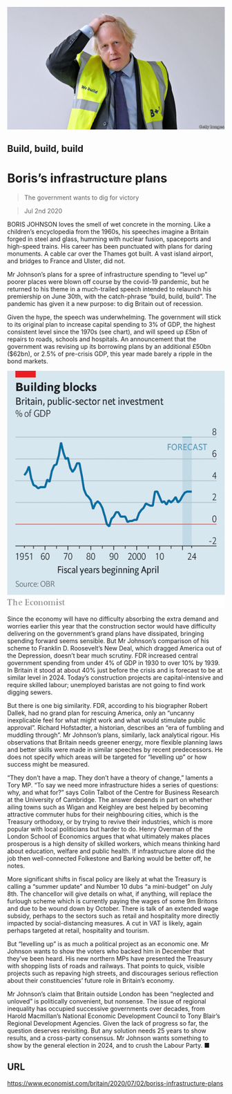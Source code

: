 ![](./images/20200704_BRP501.jpg)

## Build, build, build

# Boris’s infrastructure plans

> The government wants to dig for victory

> Jul 2nd 2020

BORIS JOHNSON loves the smell of wet concrete in the morning. Like a children’s encyclopedia from the 1960s, his speeches imagine a Britain forged in steel and glass, humming with nuclear fusion, spaceports and high-speed trains. His career has been punctuated with plans for daring monuments. A cable car over the Thames got built. A vast island airport, and bridges to France and Ulster, did not.

Mr Johnson’s plans for a spree of infrastructure spending to “level up” poorer places were blown off course by the covid-19 pandemic, but he returned to his theme in a much-trailed speech intended to relaunch his premiership on June 30th, with the catch-phrase “build, build, build”. The pandemic has given it a new purpose: to dig Britain out of recession.

Given the hype, the speech was underwhelming. The government will stick to its original plan to increase capital spending to 3% of GDP, the highest consistent level since the 1970s (see chart), and will speed up £5bn of repairs to roads, schools and hospitals. An announcement that the government was revising up its borrowing plans by an additional £50bn ($62bn), or 2.5% of pre-crisis GDP, this year made barely a ripple in the bond markets.

![](./images/20200704_BRC289_0.png)

Since the economy will have no difficulty absorbing the extra demand and worries earlier this year that the construction sector would have difficulty delivering on the government’s grand plans have dissipated, bringing spending forward seems sensible. But Mr Johnson’s comparison of his scheme to Franklin D. Roosevelt’s New Deal, which dragged America out of the Depression, doesn’t bear much scrutiny. FDR increased central government spending from under 4% of GDP in 1930 to over 10% by 1939. In Britain it stood at about 40% just before the crisis and is forecast to be at similar level in 2024. Today’s construction projects are capital-intensive and require skilled labour; unemployed baristas are not going to find work digging sewers.

But there is one big similarity. FDR, according to his biographer Robert Dallek, had no grand plan for rescuing America, only an “uncanny inexplicable feel for what might work and what would stimulate public approval”. Richard Hofstadter, a historian, describes an “era of fumbling and muddling through”. Mr Johnson’s plans, similarly, lack analytical rigour. His observations that Britain needs greener energy, more flexible planning laws and better skills were made in similar speeches by recent predecessors. He does not specify which areas will be targeted for “levelling up” or how success might be measured.

“They don’t have a map. They don’t have a theory of change,” laments a Tory MP. “To say we need more infrastructure hides a series of questions: why, and what for?” says Colin Talbot of the Centre for Business Research at the University of Cambridge. The answer depends in part on whether ailing towns such as Wigan and Keighley are best helped by becoming attractive commuter hubs for their neighbouring cities, which is the Treasury orthodoxy, or by trying to revive their industries, which is more popular with local politicians but harder to do. Henry Overman of the London School of Economics argues that what ultimately makes places prosperous is a high density of skilled workers, which means thinking hard about education, welfare and public health. If infrastructure alone did the job then well-connected Folkestone and Barking would be better off, he notes.

More significant shifts in fiscal policy are likely at what the Treasury is calling a “summer update” and Number 10 dubs “a mini-budget” on July 8th. The chancellor will give details on what, if anything, will replace the furlough scheme which is currently paying the wages of some 9m Britons and due to be wound down by October. There is talk of an extended wage subsidy, perhaps to the sectors such as retail and hospitality more directly impacted by social-distancing measures. A cut in VAT is likely, again perhaps targeted at retail, hospitality and tourism.

But “levelling up” is as much a political project as an economic one. Mr Johnson wants to show the voters who backed him in December that they’ve been heard. His new northern MPs have presented the Treasury with shopping lists of roads and railways. That points to quick, visible projects such as repaving high streets, and discourages serious reflection about their constituencies’ future role in Britain’s economy.

Mr Johnson’s claim that Britain outside London has been “neglected and unloved” is politically convenient, but nonsense. The issue of regional inequality has occupied successive governments over decades, from Harold Macmillan’s National Economic Development Council to Tony Blair’s Regional Development Agencies. Given the lack of progress so far, the question deserves revisiting. But any solution needs 25 years to show results, and a cross-party consensus. Mr Johnson wants something to show by the general election in 2024, and to crush the Labour Party. ■

## URL

https://www.economist.com/britain/2020/07/02/boriss-infrastructure-plans
